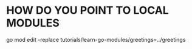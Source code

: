 # HOW DO YOU POINT TO LOCAL MODULES
go mod edit -replace tutorials/learn-go-modules/greetings=../greetings